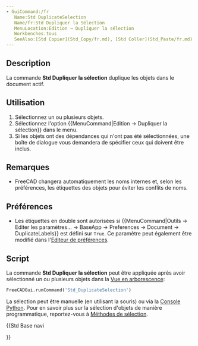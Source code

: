 ```yaml
---
- GuiCommand:/fr
   Name:Std DuplicateSelection
   Name/fr:Std Dupliquer la Sélection
   MenuLocation:Edition → Dupliquer la sélection
   Workbenches:tous
   SeeAlso:[Std Copier](Std_Copy/fr.md), [Std Coller](Std_Paste/fr.md)
---
```


## Description

La commande **Std Dupliquer la sélection** duplique les objets dans le document actif.

## Utilisation

1.  Sélectionnez un ou plusieurs objets.
2.  Sélectionnez l\'option {{MenuCommand|Edition → Dupliquer la sélection}} dans le menu.
3.  Si les objets ont des dépendances qui n\'ont pas été sélectionnées, une boîte de dialogue vous demandera de spécifier ceux qui doivent être inclus.

## Remarques

-   FreeCAD changera automatiquement les noms internes et, selon les préférences, les étiquettes des objets pour éviter les conflits de noms.

## Préférences

-   Les étiquettes en double sont autorisées si {{MenuCommand|Outils → Editer les paramètres... → BaseApp → Preferences → Document → DuplicateLabels}} est défini sur `True`. Ce paramètre peut également être modifié dans l\'[Editeur de préférences](Preferences_Editor/fr#Document.md).

## Script

La commande **Std Dupliquer la sélection** peut être appliquée après avoir sélectionné un ou plusieurs objets dans la [Vue en arborescence](Tree_view/fr.md):


```python
FreeCADGui.runCommand('Std_DuplicateSelection')
```

La sélection peut être manuelle (en utilisant la souris) ou via la [Console Python](Python_console/fr.md).
Pour en savoir plus sur la sélection d\'objets de manière programmatique, reportez-vous à [Méthodes de sélection](Selection_methods/fr.md).





{{Std Base navi

}}  
